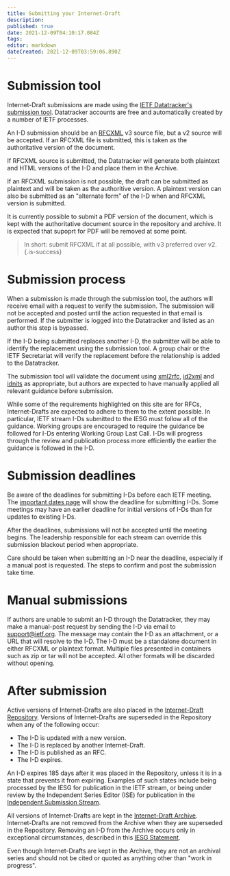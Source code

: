 ```yaml
---
title: Submitting your Internet-Draft
description: 
published: true
date: 2021-12-09T04:10:17.084Z
tags: 
editor: markdown
dateCreated: 2021-12-09T03:59:06.890Z
---
```


# Submission tool
Internet-Draft submissions are made using the [IETF Datatracker's submission tool](https://datatracker.ietf.org/submit). Datatracker accounts are free and automatically created by a number of IETF processes. 

An I-D submission should be an [RFCXML](https://authors.ietf.org/en/rfcxml-overview) v3 source file, but a v2 source will be accepted. If an RFCXML file is submitted, this is taken as the authoritative version of the document.

If RFCXML source is submitted, the Datatracker will generate both plaintext and HTML versions of the I-D and place them in the Archive.

If an RFCXML submission is not possible, the draft can be submitted as plaintext and will be taken as the authoritive version. A plaintext version can also be submitted as an "alternate form" of the I-D when and RFCXML version is submitted.

It is currently possible to submit a PDF version of the document, which is kept with the authoritative document source in the repository and archive. It is expected that supoprt for PDF will be removed at some point.

> In short: submit RFCXML if at all possible, with v3 preferred over v2.
{.is-success}

# Submission process
When a submission is made through the submission tool, the authors will receive email with a request to verify the submission. The submission will not be accepted and posted until the action requested in that email is performed. If the submitter is logged into the Datatracker and listed as an author this step is bypassed.

If the I-D being submitted replaces another I-D, the submitter will be able to identify the replacement using the submission tool. A group chair or the IETF Secretariat will verify the replacement before the relationship is added to the Datatracker.

The submission tool will validate the document using [xml2rfc](https://github.com/ietf-tools/xml2rfc), [id2xml](https://github.com/ietf-tools/id2xml) and [idnits](https://github.com/ietf-tools/idnits-mirror) as appropriate, but authors are expected to have manually applied all relevant guidance before submission.

While some of the requirements highlighted on this site are for RFCs, Internet-Drafts are expected to adhere to them to the extent possible. In particular, IETF stream I-Ds submitted to the IESG must follow all of the guidance.  Working groups are encouraged to require the guidance be followed for I-Ds entering Working Group Last Call. I-Ds will progress through the review and publication process more efficiently the earlier the guidance is followed in the I-D.

# Submission deadlines
Be aware of the deadlines for submitting I-Ds before each IETF meeting. The [important dates page](https://datatracker.ietf.org/meeting/important-dates) will show the deadline for submitting I-Ds. Some meetings may have an earlier deadline for initial versions of I-Ds than for updates to existing I-Ds.

After the deadlines, submissions will not be accepted until the meeting begins. The leadership responsible for each stream can override this submission blackout period when appropriate.

Care should be taken when submitting an I-D near the deadline, especially if a manual post is requested. The steps to confirm and post the submission take time.

# Manual submissions
If authors are unable to submit an I-D through the Datatracker, they may make a manual-post request by sending the I-D via email to support@ietf.org. The message may contain the I-D as an attachment, or a URL that will resolve to the I-D. The I-D must be a standalone document in either RFCXML or plaintext format. Multiple files presented in containers such as zip or tar will not be accepted. All other formats will be discarded without opening.

# After submission
Active versions of Internet-Drafts are also placed in the [Internet-Draft Repository](https://www.ietf.org/id). Versions of Internet-Drafts are superseded in the Repository when any of the following occur:

* The I-D is updated with a new version.
* The I-D is replaced by another Internet-Draft.
* The I-D is published as an RFC.
* The I-D expires.

An I-D expires 185 days after it was placed in the Repository, unless it is in a state that prevents it from expiring. Examples of such states include being processed by the IESG for publication in the IETF stream, or being under review by the Independent Series Editor (ISE) for publication in the [Independent Submission Stream](https://www.rfc-editor.org/about/independent/).

All versions of Internet-Drafts are kept in the [Internet-Draft Archive](https://www.ietf.org/archive/id). Internet-Drafts are not removed from the Archive when they are superseded in the Repository. Removing an I-D from the Archive occurs only in exceptional circumstances, described in this [IESG Statement](https://www.ietf.org/about/groups/iesg/statements/internet-draft-removal/).

Even though Internet-Drafts are kept in the Archive, they are not an archival series and should not be cited or quoted as anything other than "work in progress".